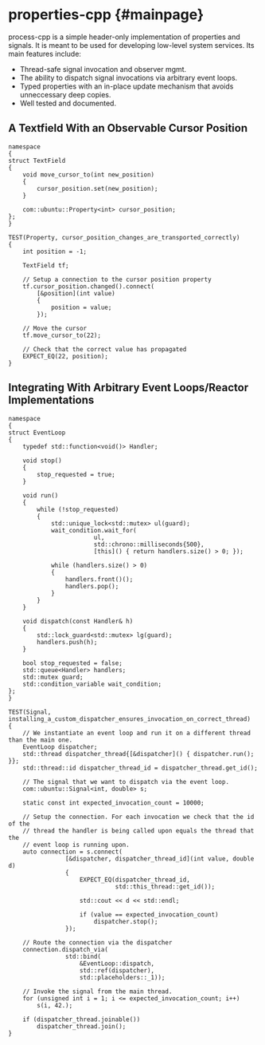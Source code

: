 properties-cpp         {#mainpage}
===========

process-cpp is a simple header-only implementation of properties and
signals. It is meant to be used for developing low-level system
services. Its main features include:

 - Thread-safe signal invocation and observer mgmt.
 - The ability to dispatch signal invocations via arbitrary event loops.
 - Typed properties with an in-place update mechanism that avoids unneccessary deep copies.
 - Well tested and documented.

A Textfield With an Observable Cursor Position
----------------------------------------------

~~~~~~~~~~~~~{.cpp}
namespace
{
struct TextField
{
    void move_cursor_to(int new_position)
    {
        cursor_position.set(new_position);
    }
    
    com::ubuntu::Property<int> cursor_position;
};
}

TEST(Property, cursor_position_changes_are_transported_correctly)
{
    int position = -1;

    TextField tf;
    
    // Setup a connection to the cursor position property
    tf.cursor_position.changed().connect(
        [&position](int value) 
        { 
            position = value; 
        });

    // Move the cursor
    tf.move_cursor_to(22);

    // Check that the correct value has propagated
    EXPECT_EQ(22, position);
}
~~~~~~~~~~~~~

Integrating With Arbitrary Event Loops/Reactor Implementations
--------------------------------------------------------------
~~~~~~~~~~~~~{.cpp}
namespace
{
struct EventLoop
{
    typedef std::function<void()> Handler;

    void stop()
    {
        stop_requested = true;
    }

    void run()
    {
        while (!stop_requested)
        {
            std::unique_lock<std::mutex> ul(guard);
            wait_condition.wait_for(
                        ul,
                        std::chrono::milliseconds{500},
                        [this]() { return handlers.size() > 0; });

            while (handlers.size() > 0)
            {
                handlers.front()();
                handlers.pop();
            }
        }
    }

    void dispatch(const Handler& h)
    {
        std::lock_guard<std::mutex> lg(guard);
        handlers.push(h);
    }

    bool stop_requested = false;
    std::queue<Handler> handlers;
    std::mutex guard;
    std::condition_variable wait_condition;
};
}

TEST(Signal, installing_a_custom_dispatcher_ensures_invocation_on_correct_thread)
{
    // We instantiate an event loop and run it on a different thread than the main one.
    EventLoop dispatcher;
    std::thread dispatcher_thread{[&dispatcher]() { dispatcher.run(); }};
    std::thread::id dispatcher_thread_id = dispatcher_thread.get_id();

    // The signal that we want to dispatch via the event loop.
    com::ubuntu::Signal<int, double> s;

    static const int expected_invocation_count = 10000;

    // Setup the connection. For each invocation we check that the id of the
    // thread the handler is being called upon equals the thread that the
    // event loop is running upon.
    auto connection = s.connect(
                [&dispatcher, dispatcher_thread_id](int value, double d)
                {
                    EXPECT_EQ(dispatcher_thread_id,
                              std::this_thread::get_id());

                    std::cout << d << std::endl;

                    if (value == expected_invocation_count)
                        dispatcher.stop();
                });

    // Route the connection via the dispatcher
    connection.dispatch_via(
                std::bind(
                    &EventLoop::dispatch,
                    std::ref(dispatcher),
                    std::placeholders::_1));

    // Invoke the signal from the main thread.
    for (unsigned int i = 1; i <= expected_invocation_count; i++)
        s(i, 42.);

    if (dispatcher_thread.joinable())
        dispatcher_thread.join();
}
~~~~~~~~~~~~~
